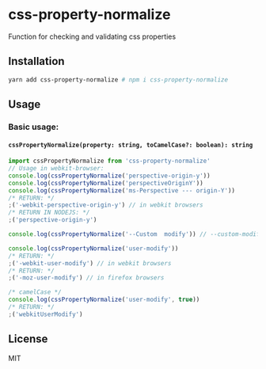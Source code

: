 # css-property-normalize

Function for checking and validating css properties

## Installation

```bash
yarn add css-property-normalize # npm i css-property-normalize
```

## Usage

### Basic usage:

#### `cssPropertyNormalize(property: string, toCamelCase?: boolean): string`

```js
import cssPropertyNormalize from 'css-property-normalize'
// Usage in webkit-browser:
console.log(cssPropertyNormalize('perspective-origin-y'))
console.log(cssPropertyNormalize('perspectiveOriginY'))
console.log(cssPropertyNormalize('ms-Perspective --- origin-Y'))
/* RETURN: */
;('-webkit-perspective-origin-y') // in webkit browsers
/* RETURN IN NODEJS: */
;('perspective-origin-y')

console.log(cssPropertyNormalize('--Custom  modify')) // --custom-modify

console.log(cssPropertyNormalize('user-modify'))
/* RETURN: */
;('-webkit-user-modify') // in webkit browsers
/* RETURN: */
;('-moz-user-modify') // in firefox browsers

/* camelCase */
console.log(cssPropertyNormalize('user-modify', true))
/* RETURN: */
;('webkitUserModify')
```

## License

MIT
